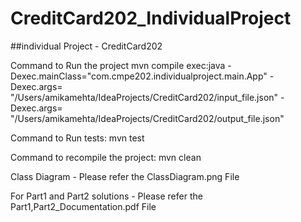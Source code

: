 # CreditCard202_IndividualProject

##individual Project - CreditCard202

Command to Run the project
mvn compile exec:java -Dexec.mainClass="com.cmpe202.individualproject.main.App" 
-Dexec.args= "/Users/amikamehta/IdeaProjects/CreditCard202/input_file.json"
-Dexec.args= "/Users/amikamehta/IdeaProjects/CreditCard202/output_file.json"

Command to Run tests:
mvn test

Command to recompile the project:
mvn clean

Class Diagram - Please refer the ClassDiagram.png File

For Part1 and Part2 solutions - Please refer the Part1,Part2_Documentation.pdf File
